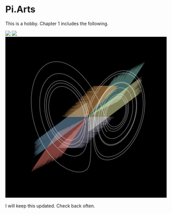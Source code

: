 # Pi.Arts
This is a hobby. Chapter 1 includes the following.

![](chapter_1/butterfly.png)
![](chapter_1/bangladesh_flag.png)
![](chapter_1/lorentz.png)

I will keep this updated. Check back often.
